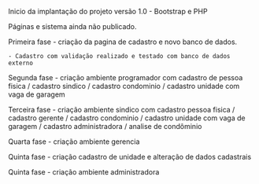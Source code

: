 Inicio da implantação do projeto versão 1.0 - Bootstrap e PHP 

Páginas e sistema ainda não publicado. 

Primeira fase - criação da pagina de cadastro e novo banco de dados.

	- Cadastro com validação realizado e testado com banco de dados externo 

Segunda fase - criação ambiente programador com cadastro de pessoa fisica / cadastro sindico / cadastro condominio / cadastro unidade com vaga de garagem 

Terceira fase - criação ambiente sindico com cadastro pessoa fisica / cadastro gerente / cadastro condominio / cadastro unidade com vaga de garagem / cadastro administradora / analise de condôminio 

Quarta fase - criação ambiente gerencia 

Quinta fase - criação cadastro de unidade e alteração de dados cadastrais 

Quinta fase - criação ambiente administradora   
